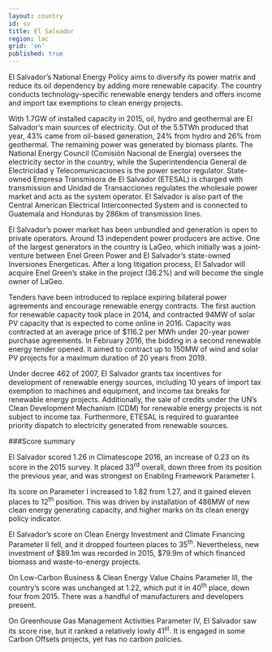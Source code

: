 ```yaml
---
layout: country
id: sv
title: El Salvador
region: lac
grid: 'on'
published: true
---
```


El Salvador’s National Energy Policy aims to diversify its power matrix and reduce its oil dependency by adding more renewable capacity. The country conducts technology-specific renewable energy tenders and offers income and import tax exemptions to clean energy projects.

With 1.7GW of installed capacity in 2015, oil, hydro and geothermal are El Salvador’s main sources of electricity. Out of the 5.5TWh produced that year, 43% came from oil-based generation, 24% from hydro and 26% from geothermal. The remaining power was generated by biomass plants.
The National Energy Council (Comisión Nacional de Energía) oversees the electricity sector in the country, while the Superintendencia General de Electricidad y Telecomunicaciones is the power sector regulator. State-owned Empresa Transmisora de El Salvador (ETESAL) is charged with transmission and Unidad de Transacciones regulates the wholesale power market and acts as the system operator. El Salvador is also part of the Central American Electrical Interconnected System and is connected to Guatemala and Honduras by 286km of transmission lines.

El Salvador’s power market has been unbundled and generation is open to private operators. Around 13 independent power producers are active. One of the largest generators in the country is LaGeo, which initially was a joint-venture between Enel Green Power and El Salvador’s state-owned Inversiones Energeticas. After a long litigation process, El Salvador will acquire Enel Green’s stake in the project (36.2%) and will become the single owner of LaGeo.

Tenders have been introduced to replace expiring bilateral power agreements and encourage renewable energy contracts. The first auction for renewable capacity took place in 2014, and contracted 94MW of solar PV capacity that is expected to come online in 2016. Capacity was contracted at an average price of $116.2 per MWh under 20-year power purchase agreements. In February 2016, the bidding in a second renewable energy tender opened. It aimed to contract up to 150MW of wind and solar PV projects for a maximum duration of 20 years from 2019.
 
Under decree 462 of 2007, El Salvador grants tax incentives for development of renewable energy sources, including 10 years of import tax exemption to machines and equipment, and income tax breaks for renewable energy projects. Additionally, the sale of credits under the UN’s Clean Development Mechanism (CDM) for renewable energy projects is not subject to income tax. Furthermore, ETESAL is required to guarantee priority dispatch to electricity generated from renewable sources.


###Score summary

El Salvador scored 1.26 in Climatescope 2016, an increase of 0.23 on its score in the 2015 survey. It placed 33<sup>rd</sup> overall, down three from its position the previous year, and was strongest on Enabling Framework Parameter I. 

Its score on Parameter I increased to 1.82 from 1.27, and it gained eleven places to 12<sup>th</sup> position. This was driven by installation of 486MW of new clean energy generating capacity, and higher marks on its clean energy policy indicator.

El Salvador’s score on Clean Energy Investment and Climate Financing Parameter II fell, and it dropped fourteen places to 35<sup>th</sup>. Nevertheless, new investment of $89.1m was recorded in 2015, $79.9m of which financed biomass and waste-to-energy projects. 

On Low-Carbon Business & Clean Energy Value Chains Parameter III, the country’s score was unchanged at 1.22, which put it in 40<sup>th</sup> place, down four from 2015. There was a handful of manufacturers and developers present. 

On Greenhouse Gas Management Activities Parameter IV, El Salvador saw its score rise, but it ranked a relatively lowly 41<sup>st</sup>. It is engaged in some Carbon Offsets projects, yet has no carbon policies.
